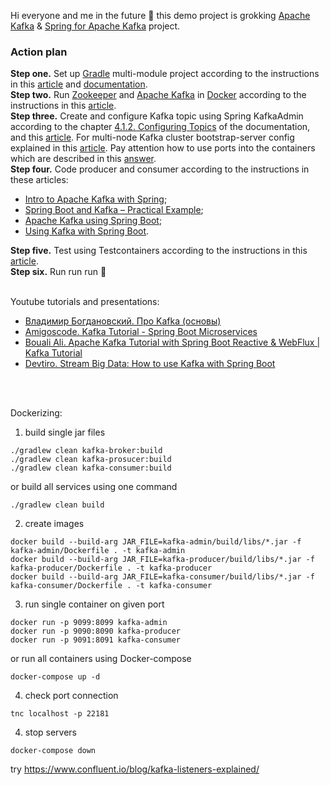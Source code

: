 Hi everyone and me in the future :wave: this demo project is grokking [Apache Kafka](https://kafka.apache.org/) & [Spring for Apache Kafka](https://spring.io/projects/spring-kafka/) project.

### Action plan
**Step one.** Set up [Gradle](https://gradle.org/) multi-module project according to the instructions in this [article](https://reflectoring.io/spring-boot-gradle-multi-module/) and [documentation](https://docs.gradle.org/current/userguide/multi_project_builds.html).  
**Step two.** Run [Zookeeper](https://zookeeper.apache.org/) and [Apache Kafka](https://kafka.apache.org/) in [Docker](https://www.docker.com/) according to the instructions in this [article](https://www.baeldung.com/ops/kafka-docker-setup).  
**Step three.** Create and configure Kafka topic using Spring KafkaAdmin according to the chapter [4.1.2. Configuring Topics](https://docs.spring.io/spring-kafka/docs/latest-ga/reference/html/#configuring-topics) of the documentation, and this [article](https://howtodoinjava.com/kafka/spring-kafka-admin-create-new-topics/). For multi-node Kafka cluster bootstrap-server config explained in this [article](https://www.baeldung.com/java-kafka-bootstrap-server). Pay attention how to use ports into the containers which are described in this [answer](https://stackoverflow.com/questions/72113718/how-to-docker-compose-spring-boot-with-kafka).  
**Step four.** Code producer and consumer according to the instructions in these articles:  
* [Intro to Apache Kafka with Spring](https://www.baeldung.com/spring-kafka);  
* [Spring Boot and Kafka – Practical Example](https://thepracticaldeveloper.com/spring-boot-kafka-config/);  
* [Apache Kafka using Spring Boot](https://howtodoinjava.com/spring-boot/apache-kafka-using-spring-boot/);  
* [Using Kafka with Spring Boot](https://reflectoring.io/spring-boot-kafka/).  

**Step five.** Test using Testcontainers according to the instructions in this [article](https://www.baeldung.com/spring-boot-kafka-testing).  
**Step six.** Run run run :rocket:
</br>
</br>

Youtube tutorials and presentations:
* [Владимир Богдановский. Про Kafka (основы)](https://youtu.be/-AZOi3kP9Js)  
* [Amigoscode. Kafka Tutorial - Spring Boot Microservices](https://youtu.be/SqVfCyfCJqw)  
* [Bouali Ali. Apache Kafka Tutorial with Spring Boot Reactive & WebFlux | Kafka Tutorial](https://youtu.be/KQDTtvZMS9c)  
* [Devtiro. Stream Big Data: How to use Kafka with Spring Boot](https://youtu.be/QngHCFFsa00)  
</br>
</br>

Dockerizing:
1. build single jar files
```
./gradlew clean kafka-broker:build
./gradlew clean kafka-prosucer:build
./gradlew clean kafka-consumer:build
```
or build all services using one command
```
./gradlew clean build
```

2. create images
```
docker build --build-arg JAR_FILE=kafka-admin/build/libs/*.jar -f kafka-admin/Dockerfile . -t kafka-admin
docker build --build-arg JAR_FILE=kafka-producer/build/libs/*.jar -f kafka-producer/Dockerfile . -t kafka-producer
docker build --build-arg JAR_FILE=kafka-consumer/build/libs/*.jar -f kafka-consumer/Dockerfile . -t kafka-consumer
```
3. run single container on given port
```
docker run -p 9099:8099 kafka-admin
docker run -p 9090:8090 kafka-producer
docker run -p 9091:8091 kafka-consumer
```
or run all containers using Docker-compose
```
docker-compose up -d
```

4. check port connection
```
tnc localhost -p 22181
```
4. stop servers
```
docker-compose down
```

try https://www.confluent.io/blog/kafka-listeners-explained/
